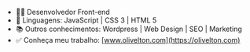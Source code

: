 - 🧑‍💻 Desenvolvedor Front-end
- 🧰 Linguagens: JavaScript | CSS 3 | HTML 5
- 📚 Outros conhecimentos: Wordpress | Web Design | SEO | Marketing
- ✅ Conheça meu trabalho: [www.olivelton.com](https://olivelton.com)
